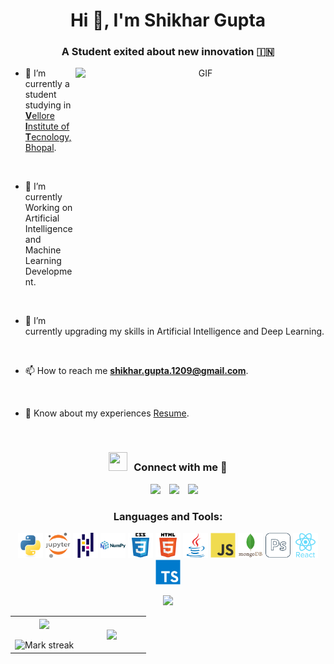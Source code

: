 <h1 align="center">Hi 👋, I'm <b>
Shikhar Gupta</b></h1>
<h3 align="center">A Student exited about new innovation &#127470;&#127475</h3>



<a target="_blank" align="center">
  <img align="right" top="700" height="400" width="400" alt="GIF" src="https://github.com/Adam-pw/Adam-pw/blob/main/animation_500_kxa883sd.gif">
</a>

- 🔭 I’m currently a student studying in [<b>V</b>ellore <b>I</b>nstitute of <b>T</b>ecnology, Bhopal](https://vitbhopal.ac.in/).
<br/>

- 🌱 I’m currently Working on Artificial Intelligence and Machine Learning Development. 
<br/>

- 🌱 I’m currently upgrading my skills in Artificial Intelligence and Deep Learning.
<br/>

- 📫 How to reach me **shikhar.gupta.1209@gmail.com**.
<br/>

- 📄 Know about my experiences <a href="https://drive.google.com/file/d/1SB2hImt8OydAHcqSvC2r_6sVBzwyrPh2/view?usp=drive_link" target="blank">Resume</a>.
<br/>

<h3 align="center" > <img src="https://media.giphy.com/media/iY8CRBdQXODJSCERIr/giphy.gif" width="30" height="30" style="margin-right: 10px;">Connect with me 🤝 </h3>

<p align="center">

 <div align="center"  class="icons-social" style="margin-left: 10px;">
        <a style="margin-left: 10px;"  target="_blank" href="https://www.linkedin.com/in/shikhar-g1209/">
			<img src="https://img.icons8.com/doodle/40/000000/linkedin--v2.png"></a>
        <a style="margin-left: 10px;" target="_blank" href="https://github.com/ShikharXGupta">
		<img src="https://img.icons8.com/doodle/40/000000/github--v1.png"></a>
	<a style="margin-left: 10px;" target="_blank" href="https://www.instagram.com/shikharr__12/">
			<img src="https://img.icons8.com/doodle/40/000000/instagram-new--v2.png"></a>
      </div>

</p>

<h3 align="center">Languages and Tools:</h3>
<p align="center"> <a target="_blank" rel="noreferrer">
	<img src="https://raw.githubusercontent.com/devicons/devicon/master/icons/python/python-original.svg" alt="python" width="40" height="40"/> </a> <a target="_blank" rel="noreferrer">
	<img src="https://raw.githubusercontent.com/devicons/devicon/master/icons/jupyter/jupyter-original-wordmark.svg" alt="Jupyter Notebook" width="40" height="40"/> </a> <a target="_blank" rel="noreferrer">
	<img src="https://raw.githubusercontent.com/devicons/devicon/master/icons/pandas/pandas-original.svg" alt="Pandas" width="40" height="40"/> </a> <a target="_blank" rel="noreferrer">
	<img src="https://raw.githubusercontent.com/devicons/devicon/master/icons/numpy/numpy-original-wordmark.svg" alt="Numpy" width="40" height="40"/> </a> <a target="_blank" rel="noreferrer">
	<img src="https://raw.githubusercontent.com/devicons/devicon/master/icons/css3/css3-original-wordmark.svg" alt="css3" width="40" height="40"/> </a> <a target="_blank" rel="noreferrer">
	<img src="https://raw.githubusercontent.com/devicons/devicon/master/icons/html5/html5-original-wordmark.svg" alt="html5" width="40" height="40"/> </a> <a target="_blank" rel="noreferrer">
	<img src="https://raw.githubusercontent.com/devicons/devicon/master/icons/java/java-original.svg" alt="java" width="40" height="40"/> </a> <a target="_blank" rel="noreferrer">
	<img src="https://raw.githubusercontent.com/devicons/devicon/master/icons/javascript/javascript-original.svg" alt="javascript" width="40" height="40"/> </a> <a target="_blank" rel="noreferrer">
	<img src="https://raw.githubusercontent.com/devicons/devicon/master/icons/mongodb/mongodb-original-wordmark.svg" alt="mongodb" width="40" height="40"/> </a> <a target="_blank" rel="noreferrer">
	<img src="https://raw.githubusercontent.com/devicons/devicon/master/icons/photoshop/photoshop-line.svg" alt="photoshop" width="40" height="40"/> </a> <a target="_blank" rel="noreferrer">
	<img src="https://raw.githubusercontent.com/devicons/devicon/master/icons/react/react-original-wordmark.svg" alt="react" width="40" height="40"/> </a> <a target="_blank" rel="noreferrer">
	<img src="https://raw.githubusercontent.com/devicons/devicon/master/icons/typescript/typescript-original.svg" alt="typescript" width="40" height="40"/> </a> <a target="_blank" rel="noreferrer">

<p  align="center">
<img src="https://user-images.githubusercontent.com/73097560/115834477-dbab4500-a447-11eb-908a-139a6edaec5c.gif"> 
                  
  <br>

  
  
  
<table border="0" align="center">
<tr border="0">
<td width="50%" align="center">
  
  <img  align="center"  src="http://github-profile-summary-cards.vercel.app/api/cards/profile-details?username=ShikharXGupta&theme=dark" />
  <br></br>
  <img  title="🔥 Get streak stats for your profile at git.io/streak-stats" alt="Mark streak" src="https://github-readme-streak-stats.herokuapp.com/?user=ShikharXGupta&theme=dark&hide_border=true" />


  
</td>

<td width="50%" align="center">

  <img  align="center"  src="http://github-profile-summary-cards.vercel.app/api/cards/repos-per-language?username=ShikharXGupta&theme=dark"/>
  
  </td>
</tr>
</table>


